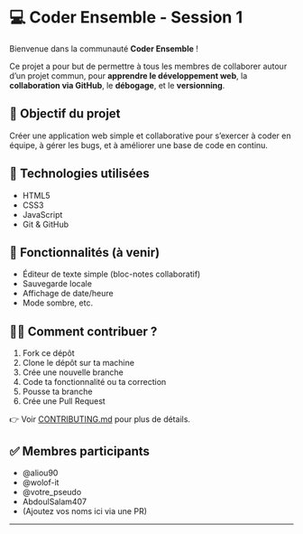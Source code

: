 # 💻 Coder Ensemble - Session 1

Bienvenue dans la communauté **Coder Ensemble** !

Ce projet a pour but de permettre à tous les membres de collaborer autour d’un projet commun, pour **apprendre le développement web**, la **collaboration via GitHub**, le **débogage**, et le **versionning**.

## 🧭 Objectif du projet

Créer une application web simple et collaborative pour s’exercer à coder en équipe, à gérer les bugs, et à améliorer une base de code en continu.

## 🚀 Technologies utilisées

- HTML5
- CSS3
- JavaScript
- Git & GitHub

## 📌 Fonctionnalités (à venir)

- Éditeur de texte simple (bloc-notes collaboratif)
- Sauvegarde locale
- Affichage de date/heure
- Mode sombre, etc.

## 🧑‍💻 Comment contribuer ?

1. Fork ce dépôt
2. Clone le dépôt sur ta machine
3. Crée une nouvelle branche
4. Code ta fonctionnalité ou ta correction
5. Pousse ta branche
6. Crée une Pull Request

👉 Voir [CONTRIBUTING.md](./CONTRIBUTING.md) pour plus de détails.

## ✅ Membres participants

- @aliou90
- @wolof-it
- @votre_pseudo
- AbdoulSalam407
- (Ajoutez vos noms ici via une PR)

---
